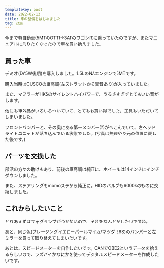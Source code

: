 ```yaml
---
templateKey: post
date: 2022-02-13
title: 車の整備をはじめました
tag: 技術
---
```

今まで軽自動車(5MTのOTTI→3ATのワゴンR)に乗っていたのですが、またマニュアルに乗りたくなったので車を買い換えました。

## 買った車

デミオ(DY5W後期)を購入しました。1.5LのNAエンジンで5MTです。

購入当時はCUSCOの車高調(左ストラットから異音あり)が入っていました。

また、マフラーがHKSのサイレントハイパワーで、うるさすぎずとてもいい音がします。

他にも車外品がいろいろついていて、とてもお買い得でした。工具もいただいてしまいました。

フロントバンパーと、その奥にある第一メンバー(?)がへこんでいて、左ヘッドライトユニットが落ち込んでいる状態でした。(写真は無理やり元の位置に戻した後です。)

## パーツを交換した

部活の方々の助けもあり、前後の車高調は純正に、ホイールは14インチにインチダウンしました。

また、ステアリングもmomoステから純正に。HIDのバルブも6000kのものに交換しました。

## これからしたいこと
とりあえずはフォグランプがつかないので、それをなんとかしたいですね。

あと、同じ色(ブレージングイエローパールマイカ/マツダ 26S)のバンパーと左ミラーを買って取り替えてしまいたいです。

あとは、スピードメーターを自作したいです。CANでOBD2というデータを拾えるらしいので、ラズパイかなにかを使ってデジタルスピードメーターを作成したいです。
